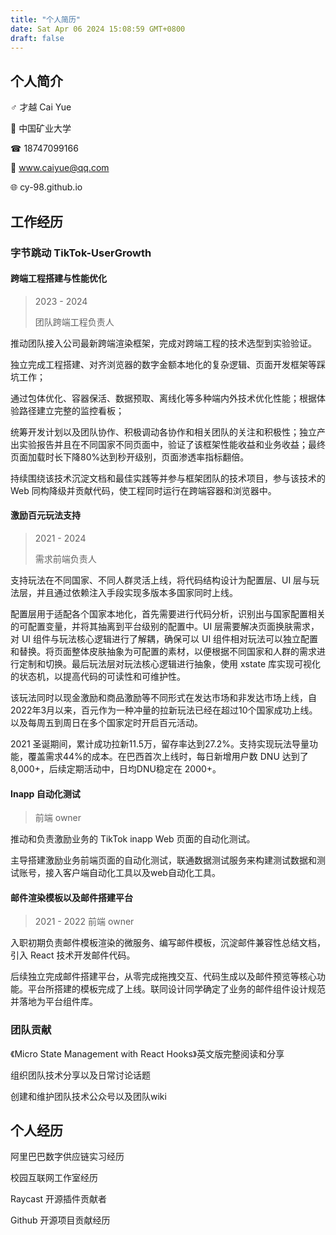 ```yaml
---
title: "个人简历"
date: Sat Apr 06 2024 15:08:59 GMT+0800
draft: false
---
```

## 个人简介

 ♂︎  才越 Cai Yue

🏫 中国矿业大学

 ☎︎  18747099166

📧  www.caiyue@qq.com

🌐 cy-98.github.io

## 工作经历

### 字节跳动 TikTok-UserGrowth

#### 跨端工程搭建与性能优化

> 2023 - 2024
>
> 团队跨端工程负责人

推动团队接入公司最新跨端渲染框架，完成对跨端工程的技术选型到实验验证。

独立完成工程搭建、对齐浏览器的数字金额本地化的复杂逻辑、页面开发框架等踩坑工作；

通过包体优化、容器保活、数据预取、离线化等多种端内外技术优化性能；根据体验路径建立完整的监控看板；

统筹开发计划以及团队协作、积极调动各协作和相关团队的关注和积极性；独立产出实验报告并且在不同国家不同页面中，验证了该框架性能收益和业务收益；最终页面加载时长下降80%达到秒开级别，页面渗透率指标翻倍。

持续围绕该技术沉淀文档和最佳实践等并参与框架团队的技术项目，参与该技术的 Web 同构降级并贡献代码，使工程同时运行在跨端容器和浏览器中。

#### 激励百元玩法支持

> 2021 - 2024 
>
> 需求前端负责人

支持玩法在不同国家、不同人群灵活上线，将代码结构设计为配置层、UI 层与玩法层，并且通过依赖注入手段实现多版本多国家同时上线。

配置层用于适配各个国家本地化，首先需要进行代码分析，识别出与国家配置相关的可配置变量，并将其抽离到平台级别的配置中。UI 层需要解决页面换肤需求，对 UI 组件与玩法核心逻辑进行了解耦，确保可以 UI 组件相对玩法可以独立配置和替换。将页面整体皮肤抽象为可配置的素材，以便根据不同国家和人群的需求进行定制和切换。最后玩法层对玩法核心逻辑进行抽象，使用 xstate 库实现可视化的状态机，以提高代码的可读性和可维护性。

该玩法同时以现金激励和商品激励等不同形式在发达市场和非发达市场上线，自2022年3月以来，百元作为一种冲量的拉新玩法已经在超过10个国家成功上线。以及每周五到周日在多个国家定时开启百元活动。

2021 圣诞期间，累计成功拉新11.5万，留存率达到27.2%。支持实现玩法导量功能，覆盖需求44%的成本。在巴西首次上线时，每日新增用户数 DNU 达到了 8,000+，后续定期活动中，日均DNU稳定在 2000+。

#### Inapp 自动化测试

> 前端 owner

推动和负责激励业务的 TikTok inapp Web 页面的自动化测试。

主导搭建激励业务前端页面的自动化测试，联通数据测试服务来构建测试数据和测试账号，接入客户端自动化工具以及web自动化工具。

#### 邮件渲染模板以及邮件搭建平台

> 2021 - 2022 前端 owner

入职初期负责邮件模板渲染的微服务、编写邮件模板，沉淀邮件兼容性总结文档，引入 React 技术开发邮件代码。

后续独立完成邮件搭建平台，从零完成拖拽交互、代码生成以及邮件预览等核心功能。平台所搭建的模板完成了上线。联同设计同学确定了业务的邮件组件设计规范并落地为平台组件库。

### 团队贡献

《Micro State Management with React Hooks》英文版完整阅读和分享

组织团队技术分享以及日常讨论话题

创建和维护团队技术公众号以及团队wiki

## 个人经历

阿里巴巴数字供应链实习经历

校园互联网工作室经历

Raycast 开源插件贡献者

Github 开源项目贡献经历